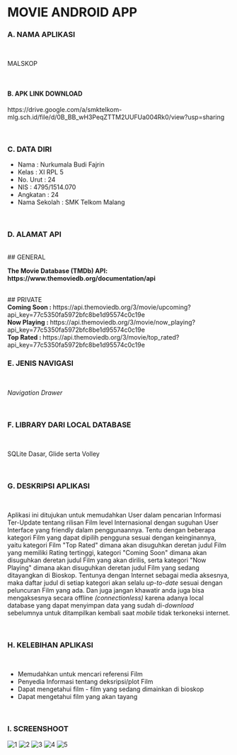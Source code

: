 # MOVIE ANDROID APP
### A. NAMA APLIKASI

<br>

<P>MALSKOP</P>

<br>

#### B. APK LINK DOWNLOAD
<P> https://drive.google.com/a/smktelkom-mlg.sch.id/file/d/0B_BB_wH3PeqZTTM2UUFUa004Rk0/view?usp=sharing </P>

<br>

### C. DATA DIRI
- Nama          : Nurkumala Budi Fajrin
- Kelas         : XI RPL 5
- No. Urut      : 24
- NIS           : 4795/1514.070
- Angkatan      : 24
- Nama Sekolah  : SMK Telkom Malang

<br>

### D. ALAMAT API

<br>
## GENERAL
<br>
<P><b> The Movie Database (TMDb) API: https://www.themoviedb.org/documentation/api </b></P>
<br>
## PRIVATE
<br><b> Coming Soon : </b>https://api.themoviedb.org/3/movie/upcoming?api_key=77c5350fa5972bfc8be1d95574c0c19e
<br><b> Now Playing : </b>https://api.themoviedb.org/3/movie/now_playing?api_key=77c5350fa5972bfc8be1d95574c0c19e
<br><b> Top Rated   : </b>https://api.themoviedb.org/3/movie/top_rated?api_key=77c5350fa5972bfc8be1d95574c0c19e

<br>

### E. JENIS NAVIGASI

<br>

<P><i>Navigation Drawer</i></P>

<br>

### F. LIBRARY DARI LOCAL DATABASE

<br>
<P> SQLite Dasar, Glide serta Volley</P>
<br>

### G. DESKRIPSI APLIKASI

<br>

<P> Aplikasi ini ditujukan untuk memudahkan User dalam pencarian Informasi Ter-Update tentang rilisan Film level Internasional dengan suguhan User Interface yang friendly dalam penggunaannya. Tentu dengan beberapa kategori Film yang dapat dipilih pengguna sesuai dengan keinginannya, yaitu kategori Film "Top Rated" dimana akan disuguhkan deretan judul Film yang memiliki Rating tertinggi, kategori "Coming Soon" dimana akan disuguhkan deretan judul Film yang akan dirilis, serta kategori "Now Playing" dimana akan disuguhkan deretan judul Film yang sedang ditayangkan di Bioskop. Tentunya dengan Internet sebagai media aksesnya, maka daftar judul di setiap kategori akan selalu <i>up-to-date</i> sesuai dengan peluncuran Film yang ada. Dan juga jangan khawatir anda juga bisa mengaksesnya secara offline <i>(connectionless)</i> karena adanya local database yang dapat menyimpan data yang sudah di-<i>download</i> sebelumnya untuk ditampilkan kembali saat <i>mobile</i> tidak terkoneksi internet.</P>

<br>

### H. KELEBIHAN APLIKASI

<br>

- Memudahkan untuk mencari referensi Film
- Penyedia Informasi tentang deksripsi/plot Film
- Dapat mengetahui film - film yang sedang dimainkan di bioskop
- Dapat mengetahui film yang akan tayang

<br>

### I. SCREENSHOOT
![1](https://github.com/nurkumalabudif/malskop/blob/master/1.PNG)
![2](https://github.com/nurkumalabudif/malskop/blob/master/2.PNG)
![3](https://github.com/nurkumalabudif/malskop/blob/master/3.PNG)
![4](https://github.com/nurkumalabudif/malskop/blob/master/4.PNG)
![5](https://github.com/nurkumalabudif/malskop/blob/master/5.PNG)
